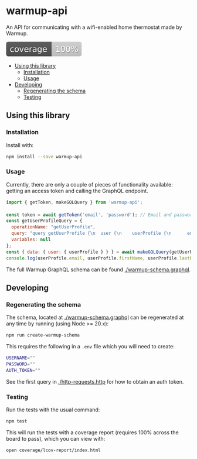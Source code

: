 # warmup-api <!-- omit in toc -->

An API for communicating with a wifi-enabled home thermostat made by Warmup.

![Coverage Badge](./coverage-badge.svg)

- [Using this library](#using-this-library)
  - [Installation](#installation)
  - [Usage](#usage)
- [Developing](#developing)
  - [Regenerating the schema](#regenerating-the-schema)
  - [Testing](#testing)

## Using this library

### Installation

Install with:

```sh
npm install --save warmup-api
```

### Usage

Currently, there are only a couple of pieces of functionality available: getting an access token and calling the GraphQL endpoint.

```js
import { getToken, makeGQLQuery } from 'warmup-api';

const token = await getToken('email', 'password'); // Email and password from the user's my.warmup.com account
const getUserProfileQuery = {
  operationName: "getUserProfile",
  query: "query getUserProfile {\n  user {\n    userProfile {\n      email\n      firstName\n      lastName\n    }\n  }\n}",
  variables: null
};
const { data: { user: { userProfile } } } = await makeGQLQuery(getUserProfileQuery, token);
console.log(userProfile.email, userProfile.firstName, userProfile.lastName );
```

The full Warmup GraphQL schema can be found [./warmup-schema.graphql](./warmup-schema.graphql).

## Developing

### Regenerating the schema

The schema, located at [./warmup-schema.graphql](./warmup-schema.graphql) can be regenerated at any time by running (using Node >= 20.x):

```sh
npm run create-warmup-schema
```

This requires the following in a `.env` file which you will need to create:

```sh
USERNAME=""
PASSWORD=""
AUTH_TOKEN=""
```

See the first query in [./http-requests.http](./http-requests.http) for how to obtain an auth token.

### Testing

Run the tests with the usual command:

```sh
npm test
```

This will run the tests with a coverage report (requires 100% across the board to pass), which you can view with:

```sh
open coverage/lcov-report/index.html
```
